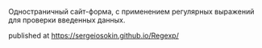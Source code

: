Одностраничный сайт-форма, с применением регулярных выражений для проверки введенных данных.

published at https://sergeiosokin.github.io/Regexp/

